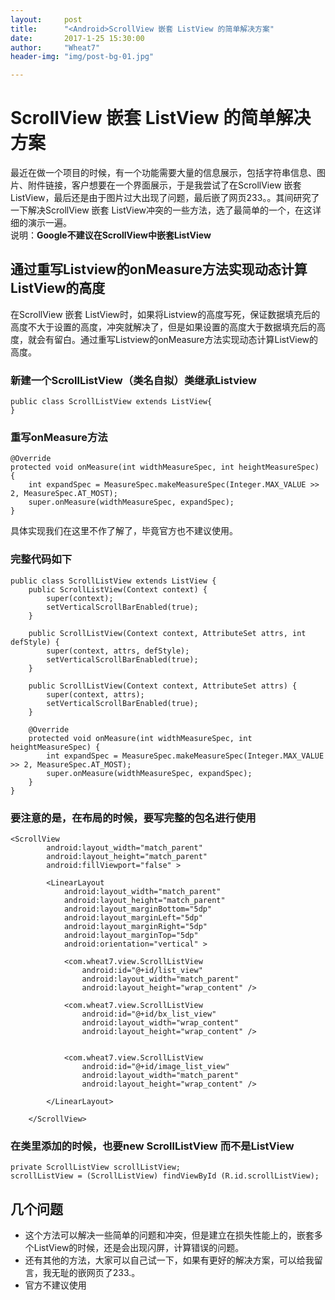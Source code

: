 ```yaml
---
layout:     post   
title:      "<Android>ScrollView 嵌套 ListView 的简单解决方案"     
date:       2017-1-25 15:30:00   
author:     "Wheat7"        
header-img: "img/post-bg-01.jpg"

---
```


# ScrollView 嵌套 ListView 的简单解决方案

最近在做一个项目的时候，有一个功能需要大量的信息展示，包括字符串信息、图片、附件链接，客户想要在一个界面展示，于是我尝试了在ScrollView 嵌套 ListView，最后还是由于图片过大出现了问题，最后嵌了网页233。。其间研究了一下解决ScrollView 嵌套 ListView冲突的一些方法，选了最简单的一个，在这详细的演示一遍。            
说明：**Google不建议在ScrollView中嵌套ListView**

## 通过重写Listview的onMeasure方法实现动态计算ListView的高度
在ScrollView 嵌套 ListView时，如果将Listview的高度写死，保证数据填充后的高度不大于设置的高度，冲突就解决了，但是如果设置的高度大于数据填充后的高度，就会有留白。通过重写Listview的onMeasure方法实现动态计算ListView的高度。  

### 新建一个ScrollListView（类名自拟）类继承Listview 

```
public class ScrollListView extends ListView{
}
```

### 重写onMeasure方法    

```
@Override
protected void onMeasure(int widthMeasureSpec, int heightMeasureSpec) {
    int expandSpec = MeasureSpec.makeMeasureSpec(Integer.MAX_VALUE >> 2, MeasureSpec.AT_MOST);
    super.onMeasure(widthMeasureSpec, expandSpec);
}
```

具体实现我们在这里不作了解了，毕竟官方也不建议使用。     

### 完整代码如下          

```     
public class ScrollListView extends ListView {
	public ScrollListView(Context context) {
		super(context);
		setVerticalScrollBarEnabled(true);
	}

	public ScrollListView(Context context, AttributeSet attrs, int defStyle) {
		super(context, attrs, defStyle);
		setVerticalScrollBarEnabled(true);
	}

	public ScrollListView(Context context, AttributeSet attrs) {
		super(context, attrs);
		setVerticalScrollBarEnabled(true);
	}

	@Override
	protected void onMeasure(int widthMeasureSpec, int heightMeasureSpec) {
		int expandSpec = MeasureSpec.makeMeasureSpec(Integer.MAX_VALUE >> 2, MeasureSpec.AT_MOST);
		super.onMeasure(widthMeasureSpec, expandSpec);
	}
}
```        
      
### 要注意的是，在布局的时候，要写完整的包名进行使用
           
```        
<ScrollView
        android:layout_width="match_parent"
        android:layout_height="match_parent"
        android:fillViewport="false" >

        <LinearLayout
            android:layout_width="match_parent"
            android:layout_height="match_parent"
            android:layout_marginBottom="5dp"
            android:layout_marginLeft="5dp"
            android:layout_marginRight="5dp"
            android:layout_marginTop="5dp"
            android:orientation="vertical" >

            <com.wheat7.view.ScrollListView
                android:id="@+id/list_view"
                android:layout_width="match_parent"
                android:layout_height="wrap_content" />

            <com.wheat7.view.ScrollListView
                android:id="@+id/bx_list_view"
                android:layout_width="wrap_content"
                android:layout_height="wrap_content" />


            <com.wheat7.view.ScrollListView
                android:id="@+id/image_list_view"
                android:layout_width="match_parent"
                android:layout_height="wrap_content" />
                
        </LinearLayout>
        
    </ScrollView>
```

### 在类里添加的时候，也要new ScrollListView 而不是ListView
```
private ScrollListView scrollListView;
scrollListView = (ScrollListView) findViewById (R.id.scrollListView);
```

## 几个问题
* 这个方法可以解决一些简单的问题和冲突，但是建立在损失性能上的，嵌套多个ListView的时候，还是会出现闪屏，计算错误的问题。     
* 还有其他的方法，大家可以自己试一下，如果有更好的解决方案，可以给我留言，我无耻的嵌网页了233.。
* 官方不建议使用




